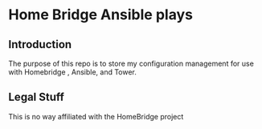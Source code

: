 # Home Bridge Ansible plays
## Introduction
The purpose of this repo is to store my configuration management for use with Homebridge , Ansible, and Tower.

## Legal Stuff
This is no way affiliated with the HomeBridge project